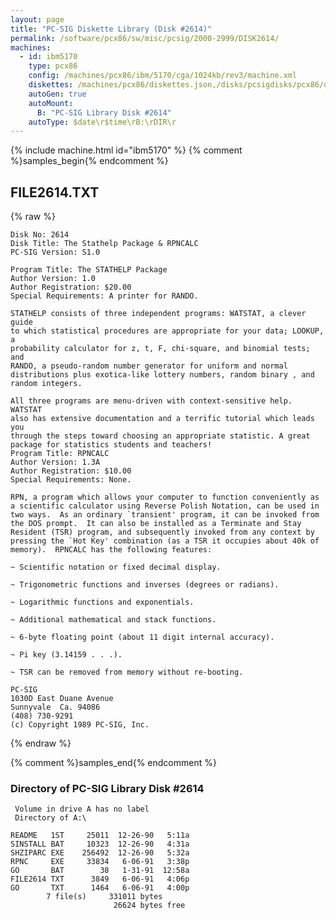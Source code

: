 ```yaml
---
layout: page
title: "PC-SIG Diskette Library (Disk #2614)"
permalink: /software/pcx86/sw/misc/pcsig/2000-2999/DISK2614/
machines:
  - id: ibm5170
    type: pcx86
    config: /machines/pcx86/ibm/5170/cga/1024kb/rev3/machine.xml
    diskettes: /machines/pcx86/diskettes.json,/disks/pcsigdisks/pcx86/diskettes.json
    autoGen: true
    autoMount:
      B: "PC-SIG Library Disk #2614"
    autoType: $date\r$time\rB:\rDIR\r
---
```


{% include machine.html id="ibm5170" %}
{% comment %}samples_begin{% endcomment %}

## FILE2614.TXT

{% raw %}
```
Disk No: 2614                                                           
Disk Title: The Stathelp Package & RPNCALC                              
PC-SIG Version: S1.0                                                    
                                                                        
Program Title: The STATHELP Package                                     
Author Version: 1.0                                                     
Author Registration: $20.00                                             
Special Requirements: A printer for RANDO.                              
                                                                        
STATHELP consists of three independent programs: WATSTAT, a clever guide
to which statistical procedures are appropriate for your data; LOOKUP, a
probability calculator for z, t, F, chi-square, and binomial tests; and 
RANDO, a pseudo-random number generator for uniform and normal          
distributions plus exotica-like lottery numbers, random binary , and    
random integers.                                                        
                                                                        
All three programs are menu-driven with context-sensitive help. WATSTAT 
also has extensive documentation and a terrific tutorial which leads you
through the steps toward choosing an appropriate statistic. A great     
package for statistics students and teachers!                           
Program Title: RPNCALC                                                  
Author Version: 1.3A                                                    
Author Registration: $10.00                                             
Special Requirements: None.                                             
                                                                        
RPN, a program which allows your computer to function conveniently as   
a scientific calculator using Reverse Polish Notation, can be used in   
two ways.  As an ordinary `transient' program, it can be invoked from   
the DOS prompt.  It can also be installed as a Terminate and Stay       
Resident (TSR) program, and subsequently invoked from any context by    
pressing the `Hot Key' combination (as a TSR it occupies about 40k of   
memory).  RPNCALC has the following features:                           
                                                                        
~ Scientific notation or fixed decimal display.                         
                                                                        
~ Trigonometric functions and inverses (degrees or radians).            
                                                                        
~ Logarithmic functions and exponentials.                               
                                                                        
~ Additional mathematical and stack functions.                          
                                                                        
~ 6-byte floating point (about 11 digit internal accuracy).             
                                                                        
~ Pi key (3.14159 . . .).                                               
                                                                        
~ TSR can be removed from memory without re-booting.                    
                                                                        
PC-SIG                                                                  
1030D East Duane Avenue                                                 
Sunnyvale  Ca. 94086                                                    
(408) 730-9291                                                          
(c) Copyright 1989 PC-SIG, Inc.                                         
```
{% endraw %}

{% comment %}samples_end{% endcomment %}

### Directory of PC-SIG Library Disk #2614

     Volume in drive A has no label
     Directory of A:\

    README   1ST     25011  12-26-90   5:11a
    SINSTALL BAT     10323  12-26-90   4:31a
    SHZIPARC EXE    256492  12-26-90   5:32a
    RPNC     EXE     33834   6-06-91   3:38p
    GO       BAT        38   1-31-91  12:58a
    FILE2614 TXT      3849   6-06-91   4:06p
    GO       TXT      1464   6-06-91   4:00p
            7 file(s)     331011 bytes
                           26624 bytes free
